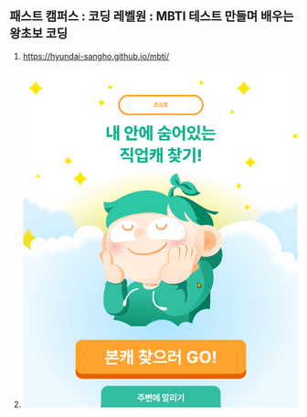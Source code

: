 ## 패스트 캠퍼스 : 코딩 레벨원 : MBTI 테스트 만들며 배우는 왕초보 코딩

1. https://hyundai-sangho.github.io/mbti/

2. ![캡쳐](screenshot.gif)

